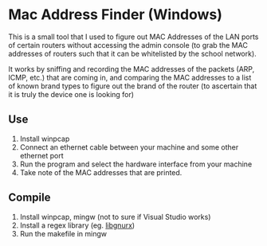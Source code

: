 Mac Address Finder (Windows)
============================

This is a small tool that I used to figure out MAC Addresses of the LAN ports
of certain routers without accessing the admin console (to grab the MAC 
addresses of routers such that it can be whitelisted by the school network).

It works by sniffing and recording the MAC addresses of the packets (ARP, 
ICMP, etc.) that are coming in, and comparing the MAC addresses to a list of
known brand types to figure out the brand of the router (to ascertain that it
is truly the device one is looking for)

Use
---

1. Install winpcap
2. Connect an ethernet cable between your machine and some other ethernet
   port
3. Run the program and select the hardware interface from your machine
4. Take note of the MAC addresses that are printed. 

Compile
-------

1. Install winpcap, mingw (not to sure if Visual Studio works)
2. Install a regex library (eg. [libgnurx](http://sourceforge.net/projects/mingw/files/Other/UserContributed/regex/mingw-regex-2.5.1/))
3. Run the makefile in mingw